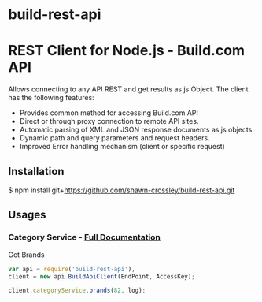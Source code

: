 build-rest-api
=========
# REST Client for Node.js - Build.com API

Allows connecting to any API REST and get results as js Object. The client has the following features:

- Provides common method for accessing Build.com API
- Direct or through proxy connection to remote API sites.
- Automatic parsing of XML and JSON response documents as js objects.
- Dynamic path and query parameters and request headers.
- Improved Error handling mechanism (client or specific request)


## Installation

$ npm install git+https://github.com/shawn-crossley/build-rest-api.git

## Usages

### Category Service - [Full Documentation][1]

Get Brands
```javascript
var api = require('build-rest-api'),
client = new api.BuildApiClient(EndPoint, AccessKey);

client.categoryService.brands(82, log);

```


  [1]: docs/CATEGORYSERVICE.md
